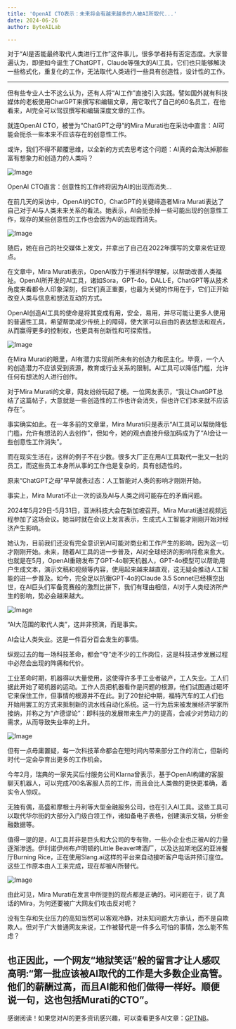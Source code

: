 ```yaml
---
title: 'OpenAI CTO表示：未来将会有越来越多的人被AI所取代...'
date: 2024-06-26
author: ByteAILab

---
```


对于“AI是否能最终取代人类进行工作”这件事儿，很多学者持有否定态度。大家普遍认为，即便如今诞生了ChatGPT，Claude等强大的AI工具，它们也只能够解决一些格式化，重复化的工作，无法取代人类进行一些具有创造性，设计性的工作。

---


但有些专业人士不这么认为，还有人将“AI工作”直接引入实践。譬如国外就有科技媒体的老板使用ChatGPT来撰写和编辑文章，用它取代了自己的60名员工，在他看来，AI完全可以驾驭撰写和编辑深度文章的工作。

就连OpenAI CTO，被誉为“ChatGPT之母”的Mira Murati也在采访中直言：AI可能会扼杀一些本来不应该存在的创意性工作。

或许，我们不得不颠覆思维，以全新的方式去思考这个问题：AI真的会淘汰掉那些富有想象力和创造力的人类吗？

![Image](http://www.jesonc.com/FoSjWNzhyTgQHSOwzY-OVui-rxBM)

OpenAI CTO直言：创意性的工作终将因为AI的出现而消失...

在前几天的采访中，OpenAI的CTO，ChatGPT的关键缔造者Mira Murati表达了自己对于AI与人类未来关系的看法。她表示，AI会扼杀掉一些可能出现的创意性工作，现存的某些创意性的工作也会因为AI的出现而消失。

![Image](http://www.jesonc.com/Fjx93Q441PTF5wwRhaVzEh5AFNEC)

随后，她在自己的社交媒体上发文，并拿出了自己在2022年撰写的文章来佐证观点。

在文章中，Mira Murati表示，OpenAI致力于推进科学理解，以帮助改善人类福祉。OpenAI所开发的AI工具，诸如Sora，GPT-4o，DALL·E，ChatGPT等从技术角度来看都令人印象深刻，但它们真正重要，也最为关键的作用在于，它们正开始改变人类与信息和想法互动的方式。

OpenAI创造AI工具的使命是将其变成有用，安全，易用，并尽可能让更多人使用的普遍性工具，希望帮助减少传统上的障碍，使大家可以自由的表达想法和观点，从而赢得更多的控制权，也更具有创新性和可探索性。

![Image](http://www.jesonc.com/FjJ8hUnR6f19wtqz3GGdu7zIksTc)

在Mira Murati的眼里，AI有潜力实现前所未有的创造力和民主化。毕竟，一个人的创造潜力不应该受到资源，教育或行业关系的限制。AI工具可以降低门槛，允许任何有想法的人进行创作。

对于Mira Murati的文章，网友纷纷玩起了梗。一位网友表示，“我让ChatGPT总结了这篇帖子，大意就是一些创造性的工作也许会消失，但也许它们本来就不应该存在”。

事实确实如此。在一年多前的文章里，Mira Murati只是表示“AI工具可以帮助降低门槛，允许有想法的人去创作”，但如今，她的观点直接升级加码成为了“AI会让一些创意性工作消失”。

而在现实生活在，这样的例子不在少数。很多大厂正在用AI工具取代一批又一批的员工，而这些员工本身所从事的工作也是复杂的，具有创造性的。

原来“ChatGPT之母”早早就表过态：人工智能对人类的影响才刚刚开始。

事实上，Mira Murati不止一次的谈及AI与人类之间可能存在的矛盾问题。

2024年5月29日-5月31日，亚洲科技大会在新加坡召开。Mira Murati通过视频远程参加了这场会议。她当时就在会议上发言表示，生成式人工智能才刚刚开始对经济产生影响。

她认为，目前我们还没有完全意识到AI可能对商业和工作产生的影响，因为这一切才刚刚开始。未来，随着AI工具的进一步普及，AI对全球经济的影响将愈来愈大。也就是在5月，OpenAI重磅发布了GPT-4o聊天机器人，GPT-4o模型可以帮助用户生成文本，演示文稿和视频等内容，使用起来越来越直观，这无疑会推动人工智能的进一步普及。如今，完全足以抗衡GPT-4o的Claude 3.5 Sonnet已经横空出世，在AI巨头们军备竞赛般的激烈比拼下，我们有理由相信，AI对于人类经济所产生的影响，势必会越来越大。

![Image](http://www.jesonc.com/FqNdDSYGaxxwg-Lsf64K-O3blKX-)

“AI大范围的取代人类”，这并非预演，而是事实。

AI会让人类失业。这是一件百分百会发生的事情。

纵观过去的每一场科技革命，都会“夺”走不少的工作岗位，这是科技进步发展过程中必然会出现的阵痛和代价。

工业革命时期，机器得以大量使用，这使得许多手工业者破产，工人失业。工人们据此开始了砸机器的运动。工作人员把机器看作是问题的根源，他们试图通过砸坏它来保住工作，但事情的根源并不在此。到了20世纪中期，福特汽车的工人们也开始用罢工的方式来抵制新的流水线自动化系统。这一行为后来被发展经济学家所接纳，并称之为“卢德谬论”：即科技的发展带来生产力的提高，会减少对劳动力的需求，从而导致失业率的上升。

![Image](http://www.jesonc.com/FjUlIEQ0zapCRKNVvYS5tOBuEBdo)

但有一点毋庸置疑，每一次科技革命都会在短时间内带来部分工作的消亡，但新的时代一定会孕育出更多的工作机会。

今年2月，瑞典的一家先买后付服务公司Klarna曾表示，基于OpenAI构建的客服聊天机器人，可以完成700名客服人员的工作，而且会比人类做的更快更准确，着实令人惊叹。

无独有偶，高盛和摩根士丹利等大型金融服务公司，也在引入AI工具。这些工具可以取代华尔街的大部分入门级白领工作，诸如备电子表格，创建演示文稿，分析金融数据等。

值得一提的是，AI工具并非是巨头和大公司的专有物，一些小企业也正被AI的力量逐渐渗透。伊利诺伊州布卢明顿的Little Beaver啤酒厂，以及达拉斯地区的亚洲餐厅Burning Rice，正在使用Slang.ai这样的平台来自动接听客户电话并预订座位。这些工作原本由人工来完成，现在却被AI所替代。

![Image](http://www.jesonc.com/FpLIG8tArb1ffNwnElwXeNyFgFYQ)

由此可见，Mira Murati在发言中所提到的观点都是正确的。可问题在于，说了真话的Mira，为何还要被广大网友们攻击反对呢？

没有生存和失业压力的高知当然可以客观冷静，对未知问题大方承认，而不是自欺欺人。但对于广大普通网友来说，工作被替代是一件多么可怕的事情，怎么能不焦虑？

也正因此，一个网友“地狱笑话”般的留言才让人感叹高明:“第一批应该被AI取代的工作是大多数企业高管。他们的薪酬过高，而且AI能和他们做得一样好。顺便说一句，这也包括Murati的CTO”。
---
感谢阅读！如果您对AI的更多资讯感兴趣，可以查看更多AI文章：[GPTNB](https://gptnb.com)。